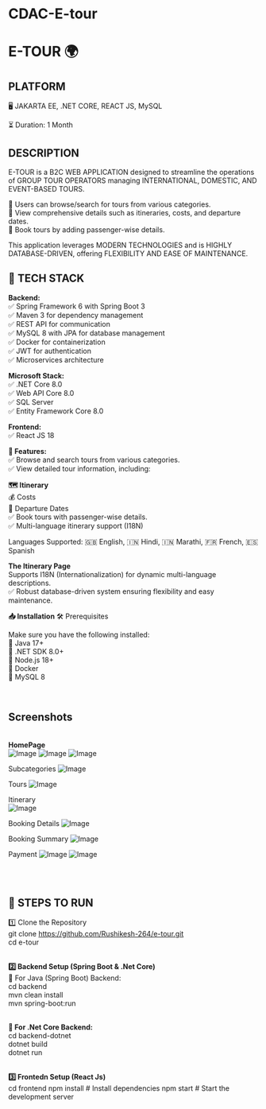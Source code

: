 # CDAC-E-tour
<h1>E-TOUR 🌍</h1>

<h2>PLATFORM</h2>
🖥 JAKARTA EE, .NET CORE, REACT JS, MySQL

⏳ Duration: 1 Month

<h2>DESCRIPTION</h2>

E-TOUR is a B2C WEB APPLICATION designed to streamline the operations of GROUP TOUR OPERATORS managing INTERNATIONAL, DOMESTIC, AND EVENT-BASED TOURS.

🔹 Users can browse/search for tours from various categories.<br>
🔹 View comprehensive details such as itineraries, costs, and departure dates.<br>
🔹 Book tours by adding passenger-wise details.<br>

This application leverages MODERN TECHNOLOGIES and is HIGHLY DATABASE-DRIVEN, offering FLEXIBILITY AND EASE OF MAINTENANCE.
<h2>🌟 TECH STACK</h2>

**Backend:**  <br>
✅ Spring Framework 6 with Spring Boot 3<br>
✅ Maven 3 for dependency management<br>
✅ REST API for communication<br>
✅ MySQL 8 with JPA for database management<br>
✅ Docker for containerization<br>
✅ JWT for authentication<br>
✅ Microservices architecture<br> 


**Microsoft Stack:**<br>
✅ .NET Core 8.0<br>
✅ Web API Core 8.0<br>
✅ SQL Server<br>
✅ Entity Framework Core 8.0<br>

**Frontend:**<br>
✅ React JS 18<br>

**🚀 Features:**<br>
✅ Browse and search tours from various categories.<br>
✅ View detailed tour information, including:<br>
 
 **🗺 Itinerary**<br>
💰 Costs<br>
📅 Departure Dates<br>
✅ Book tours with passenger-wise details.<br>
✅ Multi-language itinerary support (I18N) <br>

Languages Supported: 🇬🇧 English, 🇮🇳 Hindi, 🇮🇳 Marathi, 🇫🇷 French, 🇪🇸 Spanish<br>

**The Itinerary Page**<br>
Supports I18N (Internationalization) for dynamic multi-language descriptions.<br>
✅ Robust database-driven system ensuring flexibility and easy maintenance.<br>

**📥 Installation**
🛠 Prerequisites<br>

Make sure you have the following installed:<br>
🔹 Java 17+<br>
🔹 .NET SDK 8.0+<br>
🔹 Node.js 18+<br>
🔹 Docker<br>
🔹 MySQL 8<br>

<br><h2>**Screenshots**</h2><br>
**HomePage**<br>
![Image](https://github.com/user-attachments/assets/79350582-d132-4e5e-8dd5-728410625681)
![Image](https://github.com/user-attachments/assets/e3edfc1f-b408-4d3a-8cd1-cbb61e97f647)
![Image](https://github.com/user-attachments/assets/fd38377c-29c3-4ff6-8eaf-49d7a68c5361)

Subcategories
![Image](https://github.com/user-attachments/assets/e140b01f-52e7-4e05-9db5-1dd0c2f8582c)

Tours
![Image](https://github.com/user-attachments/assets/ec1b13db-f38f-47b3-9592-183ce930dd89)

Itinerary</h2><br>
![Image](https://github.com/user-attachments/assets/aa107664-d0da-4790-abb9-235b46ba2e83)

Booking Details
![Image](https://github.com/user-attachments/assets/04a6fc82-4340-42ba-aad6-b1b5be6be525)

Booking Summary
![Image](https://github.com/user-attachments/assets/5ae3ef20-da2b-4331-8e37-7bfbed49b52b)

Payment
![Image](https://github.com/user-attachments/assets/42bfe59e-a49c-4693-af79-6737bd25c5dc)
![Image](https://github.com/user-attachments/assets/2bb363d9-b721-4136-b1a1-61a5206e3d98)



<br><br><h2>📌 STEPS TO RUN</h2>
1️⃣ Clone the Repository<br>
    git clone https://github.com/Rushikesh-264/e-tour.git<br>
    cd e-tour<br>

<br>**2️⃣ Backend Setup (Spring Boot & .Net Core)**<br>
🔹 For Java (Spring Boot) Backend:<br>
    cd backend<br>
    mvn clean install<br>
    mvn spring-boot:run<br>

<br>**🔹 For .Net Core Backend:**<br>
    cd backend-dotnet<br>
    dotnet build<br>
    dotnet run<br>

<br>**3️⃣ Frontedn Setup (React Js)**<br>
    cd frontend
    npm install  # Install dependencies
    npm start    # Start the development server

